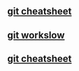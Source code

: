 ## [git cheatsheet](https://education.github.com/git-cheat-sheet-education.pdf)
## [git workslow](https://ndpsoftware.com/git-cheatsheet.html#loc=workspace)
## [git cheatsheet](https://aaltoscicomp.github.io/cheatsheets/git-cheatsheet.pdf)
